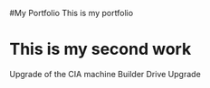 #My Portfolio
This is my portfolio

# This is my second work
Upgrade of the CIA machine
Builder Drive Upgrade